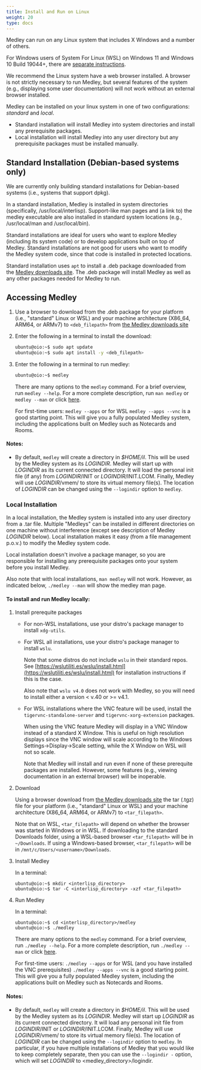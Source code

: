 ```yaml
---
title: Install and Run on Linux
weight: 20
type: docs
---
```


Medley can run on any Linux system that includes X Windows and a
number of others.

For Windows users of System For Linux (WSL) on Windows 11 and Windows 10 Build 19044+, there are [separate instructions](running-on-wsl).

We recommend the Linux system have a web browser installed. 
A browser is not strictly necessary to run Medley, but several features of the system (e.g., displaying some user documentation) will not work without an external browser installed.

Medley can be installed on your linux system in one of two configurations: *standard* and *local*.  

* Standard installation will install Medley into system directories and install any prerequisite packages.  
* Local installation will install Medley into any user directory but any prerequisite packages must be installed manually.

## **Standard Installation \(Debian-based systems only\)**

We are currently only building standard installations for Debian-based systems (i.e., systems that support dpkg).

In a standard installation, Medley is installed in system directories
(specifically, /usr/local/interlisp). Support-like man pages and (a link to) the medley executable are also installed in standard system locations (e.g., /usr/local/man and /usr/local/bin).

Standard installations are ideal for users who want to explore Medley (including its system code) or to develop applications built on top of Medley.  Standard installations are not good for users who want to modify the Medley system code, since that code is installed in protected locations.

Standard installation uses `apt` to install a .deb package downloaded from
the [Medley downloads site](https://online.interlisp.org/downloads/medley_downloads.html).
The .deb package will install Medley as well as any other packages needed for Medley to run.

## Accessing Medley

1.  Use a browser to download from the .deb package for your platform (i.e., "standard" Linux or WSL) and your machine 	architecture (X86_64, ARM64, or ARMv7) to `<deb_filepath>` from [the Medley downloads site](https://online.interlisp.org/downloads/medley_downloads.html)
	
2.  Enter the following in a terminal to install the download:

	```bash
	ubuntu@oio:~$ sudo apt update
	ubuntu@oio:~$ sudo apt install -y <deb_filepath>
	```

3.  Enter the following in a terminal to run medley:
	
	```bash
	ubuntu@oio:~$ medley
	```

	There are many options to the `medley` command.  For a brief overview, run `medley --help`.
	For a more complete description, run `man medley` or `medley --man` or click
        [here](https://online.interlisp.org/downloads/man_medley.html).

	For first-time users: `medley --apps` or for WSL `medley --apps --vnc` is a good starting
	point.  This will give you a fully populated Medley system, including the applications built on Medley such as Notecards and Rooms.

#### Notes:

* By default, `medley` will create a directory in *$HOME/il*.  This will be used by the Medley
	system as its *LOGINDIR*.  Medley will start up with *LOGINDIR* as its current connected directory.
	It will load the personal init file (if any) from *LOGINDIR*/INIT or *LOGINDIR*/INIT.LCOM.  Finally,
	Medley will use *LOGINDIR*/vmem/ to store its virtual memory file(s).  The location of *LOGINDIR*
	can be changed using the `--logindir` option to `medley`.

### **Local Installation**

In a local installation, the Medley system is installed into any user directory from a .tar file.
Multiple "Medleys" can be installed in different directories on one machine without interference
(except see description of Medley *LOGINDIR* below).  Local installation makes it easy (from a file
management p.o.v.) to modify the Medley system code.

Local installation doesn't involve a package manager, so you are responsible for installing any
prerequisite packages onto your system before you install Medley.

Also note that with local installations, `man medley` will not work.  However, as indicated below,
`./medley --man` will show the medley man page.

#### To install and run Medley locally:

1.  Install prerequite packages

    * For non-WSL installations, use your distro's package manager to install `xdg-utils`.

    * For WSL all installations, use your distro's package manager to install `wslu`.

         Note that some distros do not include `wslu` in their standard repos. See
         [https://wslutiliti.es/wslu/install.html](https://wslutiliti.es/wslu/install.html)
         for installation instructions if this is the case.

         Also note that `wslu v4.0` does not work with Medley, so you will need to install
         either a version < v.40 or >= v4.1.


    * For WSL installations where the VNC feature will be used, install the `tigervnc-standalone-server` and `tigervnc-xorg-extension` packages.

      When using the VNC feature Medley will display in a VNC Window instead of a standard X Window.
      This is useful on high resolution displays since the VNC window will scale according to the
      Windows Settings->Display->Scale setting, while the X Window on WSL will not so scale.

      Note that Medley will install and run even if none of these prerequite packages are installed.
      However, some features (e.g., viewing documentation in an external browser) will be inoperable.

2.  Download

	Using a browser download from
	[the Medley downloads site](https://online.interlisp.org/downloads/medley_downloads.html)
	the tar (.tgz) file for your platform (i.e., "standard" Linux or WSL) and your machine
	architecture (X86_64, ARM64, or ARMv7) to `<tar_filepath>`.

    Note that on WSL, `<tar_filepath>` will depend on whether the browser was started in Windows or in WSL.  If downloading to the standard Downloads folder, using a WSL-based browser `<tar_filepath>` will be in `~/Downloads`.  If using a Windows-based browser, `<tar_filepath>` will be in `/mnt/c/Users/<username>/Downloads`.


3. Install Medley

	In a terminal:

	```
	ubuntu@oio:~$ mkdir <interlisp_directory>
	ubuntu@oio:~$ tar -C <interlisp_directory> -xzf <tar_filepath>
	```

4. Run Medley

	In a terminal:

	```
	ubuntu@oio:~$ cd <interlisp_directory>/medley
	ubuntu@oio:~$ ./medley
	```

	There are many options to the `medley` command.  For a brief overview, run `./medley --help`.
	For a more complete description, run `./medley --man` or click
        [here](https://online.interlisp.org/downloads/man_medley.html).

	For first-time users: `./medley --apps` or for WSL (and you have installed the VNC prerequisites)
	`./medley --apps --vnc` is a good starting point.  This will give you a fully populated Medley system,
	including the applications built on Medley such as Notecards and Rooms.

#### Notes:

* By default, `medley` will create a directory in *$HOME/il*.  This will be used by the Medley
	system as its *LOGINDIR*.  Medley will start up *LOGINDIR* as its current connected directory.
	It will load any personal init file from *LOGINDIR*/INIT or *LOGINDIR*/INIT.LCOM.  Finally,
	Medley will use *LOGINDIR*/vmem/ to store its virtual memory file(s).  The location of *LOGINDIR*
	can be changed using the `--logindir` option to `medley`.  In particular, if you have multiple
	installations of Medley that you would like to keep completely separate, then you can use the 
	`--logindir -` option, which will set *LOGINDIR* to \<medley_directory\>/logindir.
